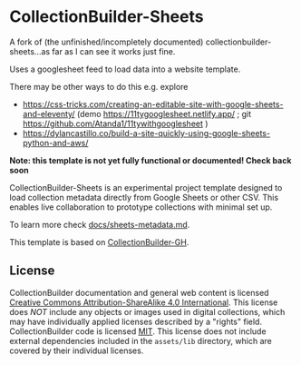 # CollectionBuilder-Sheets

A fork of (the unfinished/incompletely documented) collectionbuilder-sheets...as far as I can see it works just fine.

Uses a googlesheet feed to load data into a website template. 

There may be other ways to do this e.g. explore

* https://css-tricks.com/creating-an-editable-site-with-google-sheets-and-eleventy/ (demo https://11tygooglesheet.netlify.app/ ; git https://github.com/Atanda1/11tywithgooglesheet )
* https://dylancastillo.co/build-a-site-quickly-using-google-sheets-python-and-aws/

**Note: this template is not yet fully functional or documented! Check back soon**

CollectionBuilder-Sheets is an experimental project template designed to load collection metadata directly from Google Sheets or other CSV. 
This enables live collaboration to prototype collections with minimal set up.

To learn more check [docs/sheets-metadata.md](docs/sheets-metadata.md).

This template is based on [CollectionBuilder-GH](https://github.com/CollectionBuilder/collectionbuilder-gh).

## License

CollectionBuilder documentation and general web content is licensed [Creative Commons Attribution-ShareAlike 4.0 International](http://creativecommons.org/licenses/by-sa/4.0/). 
This license does *NOT* include any objects or images used in digital collections, which may have individually applied licenses described by a "rights" field.
CollectionBuilder code is licensed [MIT](https://github.com/CollectionBuilder/collectionbuilder-gh/blob/main/LICENSE). 
This license does not include external dependencies included in the `assets/lib` directory, which are covered by their individual licenses.

